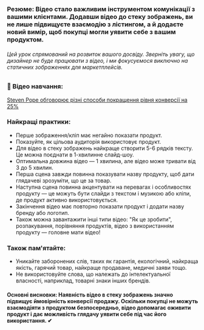### **Резюме**: Відео стало важливим інструментом комунікації з вашими клієнтами. Додавши відео до стеку зображень, ви не лише підвищуєте взаємодію з лістингом, а й додаєте новий вимір, щоб покупці могли уявити себе з вашим продуктом.
###### Цей урок спрямований на розвиток вашого досвіду. Зверніть увагу, що дизайнер не буде працювати з відео, і ми фокусуємося виключно на статичних зображеннях для маркетплейсів.
### **🎥 Відео навчання**:

[Steven Pope обговорює різні способи покращення рівня конверсії на 25%](https://www.youtube.com/watch?v=fYWB7rHGUfA)
### **Найкращі практики**:

- Перше зображення/кліп має негайно показати продукт.
- Показуйте, як цільова аудиторія використовує продукт.
- Для відео в стеку зображень найкраще створити 5-6 рядків тексту. Це можна поєднати в 1-хвилинне слайд-шоу.
- Оптимальна довжина відео — 1 хвилина, але відео може тривати від 3 до 5 хвилин.
- Перша сцена завжди повинна показувати назву продукту, щоб дати глядачеві зрозуміти, що це за товар.
- Наступна сцена повинна акцентувати на перевагах і особливостях продукту — це можуть бути слайди з текстом і музикою або кліпи, де продукт активно використовується.
- Закінчення відео має повторно показати продукт і додати назву бренду або логотип.
- Також можна завантажити інші типи відео: "Як це зробити", розпакування, порівняння продуктів, відео з використанням продукту — головне мати відео!

### **Також пам'ятайте**:

- Уникайте заборонених слів, таких як гарантія, екологічний, найкраща якість, гарячий товар, найкраще продаване, медичні заяви тощо.
- Не використовуйте слова, що належать до інтелектуальної власності, наприклад, товарні знаки інших брендів.

#### **Основні висновки**: Наявність відео в стеку зображень значно підвищує ймовірність конверсії продажу. Оскільки покупці не можуть взаємодіяти з продуктом безпосередньо, відео допомагає оживити продукт і дає можливість глядачу уявити себе під час його використання. ✔
